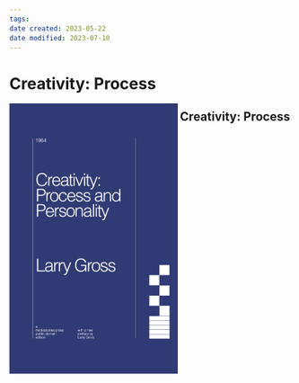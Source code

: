 ```yaml
---
tags: 
date created: 2023-05-22
date modified: 2023-07-10
---
```


<h1> Creativity: Process</h1>

<center><p><a href="https://mediastudies.press"><img src="https://github.com/mediastudiespress/singles/raw/master/public_domain/gross-1964/cover/gross-1964-front-cover-640-1024-png.png" alt="Cover" style="float:left;width:300px;" /></a> </p></center>

<center><h2> Creativity: Process</h2></center>
